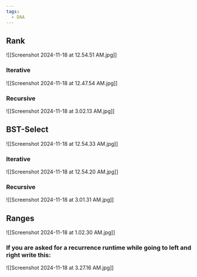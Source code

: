 ```yaml
---
tags:
  - DAA
---
```

## Rank
![[Screenshot 2024-11-18 at 12.54.51 AM.jpg]]
### Iterative
![[Screenshot 2024-11-18 at 12.47.54 AM.jpg]]
### Recursive
![[Screenshot 2024-11-18 at 3.02.13 AM.jpg]]
## BST-Select

![[Screenshot 2024-11-18 at 12.54.33 AM.jpg]]
### Iterative
![[Screenshot 2024-11-18 at 12.54.20 AM.jpg]]

### Recursive
![[Screenshot 2024-11-18 at 3.01.31 AM.jpg]]

## Ranges

![[Screenshot 2024-11-18 at 1.02.30 AM.jpg]]

### If you are asked for a recurrence runtime while going to left and right write this:
![[Screenshot 2024-11-18 at 3.27.16 AM.jpg]]
